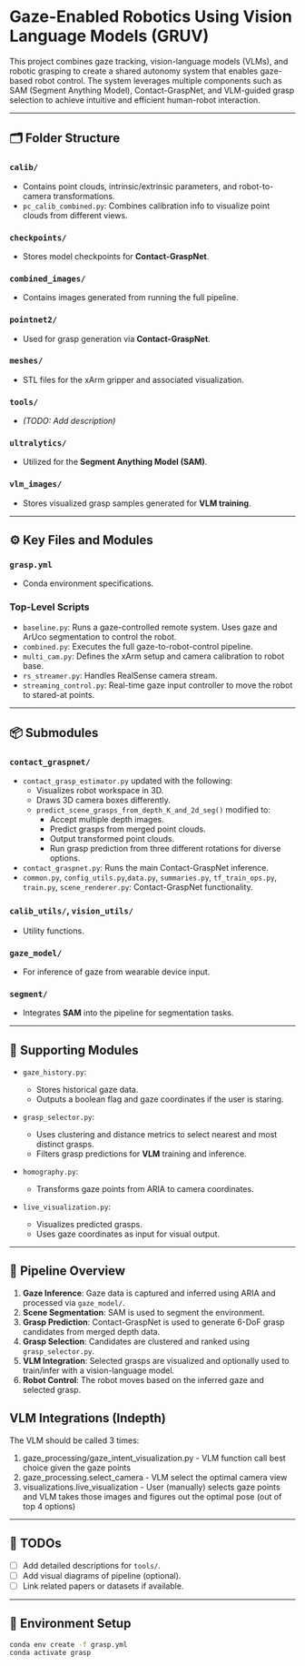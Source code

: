 # Gaze-Enabled Robotics Using Vision Language Models (GRUV)

This project combines gaze tracking, vision-language models (VLMs), and robotic grasping to create a shared autonomy system that enables gaze-based robot control. The system leverages multiple components such as SAM (Segment Anything Model), Contact-GraspNet, and VLM-guided grasp selection to achieve intuitive and efficient human-robot interaction.

---

## 🗂 Folder Structure

### `calib/`
- Contains point clouds, intrinsic/extrinsic parameters, and robot-to-camera transformations.
- `pc_calib_combined.py`: Combines calibration info to visualize point clouds from different views.

### `checkpoints/`
- Stores model checkpoints for **Contact-GraspNet**.

### `combined_images/`
- Contains images generated from running the full pipeline.

### `pointnet2/`
- Used for grasp generation via **Contact-GraspNet**.

### `meshes/`
- STL files for the xArm gripper and associated visualization.

### `tools/`
- *(TODO: Add description)*

### `ultralytics/`
- Utilized for the **Segment Anything Model (SAM)**.

### `vlm_images/`
- Stores visualized grasp samples generated for **VLM training**.

---

## ⚙️ Key Files and Modules

### `grasp.yml`
- Conda environment specifications.

### Top-Level Scripts
- `baseline.py`: Runs a gaze-controlled remote system. Uses gaze and ArUco segmentation to control the robot.
- `combined.py`: Executes the full gaze-to-robot-control pipeline.
- `multi_cam.py`: Defines the xArm setup and camera calibration to robot base.
- `rs_streamer.py`: Handles RealSense camera stream.
- `streaming_control.py`: Real-time gaze input controller to move the robot to stared-at points.

---

## 📦 Submodules

### `contact_graspnet/`
- `contact_grasp_estimator.py` updated with the following: 
  - Visualizes robot workspace in 3D.
  - Draws 3D camera boxes differently.
  - `predict_scene_grasps_from_depth_K_and_2d_seg()` modified to:
    - Accept multiple depth images.
    - Predict grasps from merged point clouds.
    - Output transformed point clouds.
    - Run grasp prediction from three different rotations for diverse options.
- `contact_graspnet.py`: Runs the main Contact-GraspNet inference.
- `common.py`, `config_utils.py`,`data.py`, `summaries.py`, `tf_train_ops.py`, `train.py`, `scene_renderer.py`: Contact-GraspNet functionality.

### `calib_utils/`, `vision_utils/`
- Utility functions.

### `gaze_model/`
- For inference of gaze from wearable device input.

### `segment/`
- Integrates **SAM** into the pipeline for segmentation tasks.

---

## 🧠 Supporting Modules

- `gaze_history.py`: 
  - Stores historical gaze data.
  - Outputs a boolean flag and gaze coordinates if the user is staring.
  
- `grasp_selector.py`: 
  - Uses clustering and distance metrics to select nearest and most distinct grasps.
  - Filters grasp predictions for **VLM** training and inference.

- `homography.py`: 
  - Transforms gaze points from ARIA to camera coordinates.

- `live_visualization.py`: 
  - Visualizes predicted grasps.
  - Uses gaze coordinates as input for visual output.

---

## 🚀 Pipeline Overview

1. **Gaze Inference**: Gaze data is captured and inferred using ARIA and processed via `gaze_model/`.
2. **Scene Segmentation**: SAM is used to segment the environment.
3. **Grasp Prediction**: Contact-GraspNet is used to generate 6-DoF grasp candidates from merged depth data.
4. **Grasp Selection**: Candidates are clustered and ranked using `grasp_selector.py`.
5. **VLM Integration**: Selected grasps are visualized and optionally used to train/infer with a vision-language model.
6. **Robot Control**: The robot moves based on the inferred gaze and selected grasp.

## VLM Integrations (Indepth)
The VLM should be called 3 times:
1. gaze_processing/gaze_intent_visualization.py - VLM function call best choice given the gaze points
2. gaze_processing.select_camera - VLM select the optimal camera view
3. visualizations.live_visualization - User (manually) selects gaze points and VLM takes those images and figures out the optimal pose (out of top 4 options) 

---

## 📝 TODOs
- [ ] Add detailed descriptions for `tools/`.
- [ ] Add visual diagrams of pipeline (optional).
- [ ] Link related papers or datasets if available.

---

## 🧪 Environment Setup

```bash
conda env create -f grasp.yml
conda activate grasp
